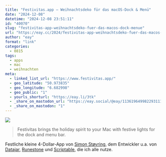 ```yaml
---
title: "Festivitas.app – Weihnachtsdeko für das macOS-Dock & Menü"
date: "2024-12-08"
datetime: "2024-12-08 23:51:11"
id: "40070"
slug: "festivitas-app-weihnachtsdeko-fuer-das-macos-dock-menue"
url: "https://eay.cc/2024/festivitas-app-weihnachtsdeko-fuer-das-macos-dock-menue/"
author: "eay"
format: "link"
categories:
  - 0815
tags:
  - apps
  - mac
  - weihnachten
meta:
  - linked_list_url: "https://www.festivitas.app/"
  - geo_latitude: "50.973835"
  - geo_longitude: "6.682998"
  - geo_public: "1"
  - yourls_shorturl: "https://eay.li/3tk"
  - _share_on_mastodon_url: "https://eay.social/@eay/113619649982293111"
  - _share_on_mastodon: "1"
---
```


![](https://eay.cc/uploads/2024/festivitas.png)

> Festivitas brings the holiday spirit to your Mac with festive lights for the dock and menu bar.

Festliche kleine 4-Dollar-App von [Simon Støvring](https://mastodon.social/@simonbs), dem Entwickler u.a. von [Datajar](https://datajar.app/), [Runestone](https://runestone.app/) und [Scriptable](https://scriptable.app/), die ich alle nutze.
